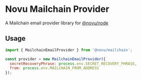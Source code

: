 # Novu Mailchain Provider

A Mailchain email provider library for [@novu/node](https://github.com/novuhq/novu)

## Usage

```javascript
import { MailchainEmailProvider } from '@novu/mailchain';

const provider = new MailchainEmailProvider({
  secretRecoveryPhrase: process.env.SECRET_RECOVERY_PHRASE,
  from: process.env.MAILCHAIN_FROM_ADDRESS
});
```
